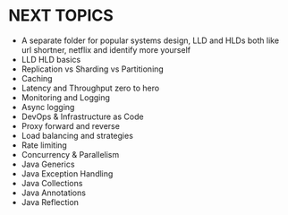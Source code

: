 # NEXT TOPICS

- A separate folder for popular systems design, LLD and HLDs both like url shortner, netflix and identify more yourself
- LLD HLD basics
- Replication vs Sharding vs Partitioning
- Caching
- Latency and Throughput zero to hero
- Monitoring and Logging
- Async logging
- DevOps & Infrastructure as Code
- Proxy forward and reverse
- Load balancing and strategies
- Rate limiting
- Concurrency & Parallelism
- Java Generics
- Java Exception Handling
- Java Collections
- Java Annotations
- Java Reflection